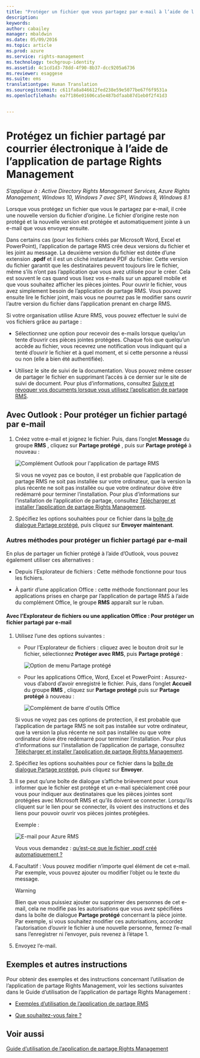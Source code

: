 ```yaml
---
title: "Protéger un fichier que vous partagez par e-mail à l’aide de l’application de partage Rights Management | Azure RMS"
description: 
keywords: 
author: cabailey
manager: mbaldwin
ms.date: 05/09/2016
ms.topic: article
ms.prod: azure
ms.service: rights-management
ms.technology: techgroup-identity
ms.assetid: 4c1cd1d3-78dd-4f90-8b37-dcc9205a6736
ms.reviewer: esaggese
ms.suite: ems
translationtype: Human Translation
ms.sourcegitcommit: c611fa8a846612fed238e59e5077be67f6f9531a
ms.openlocfilehash: ea7f186e01606ca5e487bdfaab87d1eb0f2f41d3


---
```


# Protégez un fichier partagé par courrier électronique à l’aide de l’application de partage Rights Management

*S’applique à : Active Directory Rights Management Services, Azure Rights Management, Windows 10, Windows 7 avec SP1, Windows 8, Windows 8.1*

Lorsque vous protégez un fichier que vous le partagez par e-mail, il crée une nouvelle version du fichier d’origine. Le fichier d’origine reste non protégé et la nouvelle version est protégée et automatiquement jointe à un e-mail que vous envoyez ensuite.

Dans certains cas (pour les fichiers créés par Microsoft Word, Excel et PowerPoint), l’application de partage RMS crée deux versions du fichier et les joint au message. La deuxième version du fichier est dotée d’une extension **.ppdf** et il est un cliché instantané PDF du fichier. Cette version du fichier garantit que les destinataires peuvent toujours lire le fichier, même s’ils n’ont pas l’application que vous avez utilisée pour le créer. Cela est souvent le cas quand vous lisez vos e-mails sur un appareil mobile et que vous souhaitez afficher les pièces jointes. Pour ouvrir le fichier, vous avez simplement besoin de l’application de partage RMS. Vous pouvez ensuite lire le fichier joint, mais vous ne pourrez pas le modifier sans ouvrir l’autre version du fichier dans l’application prenant en charge RMS.

Si votre organisation utilise Azure RMS, vous pouvez effectuer le suivi de vos fichiers grâce au partage :

-   Sélectionnez une option pour recevoir des e-mails lorsque quelqu’un tente d’ouvrir ces pièces jointes protégées. Chaque fois que quelqu’un accède au fichier, vous recevrez une notification vous indiquant qui a tenté d’ouvrir le fichier et à quel moment, et si cette personne a réussi ou non (elle a bien été authentifiée).

-   Utilisez le site de suivi de la documentation. Vous pouvez même cesser de partager le fichier en supprimant l’accès à ce dernier sur le site de suivi de document. Pour plus d’informations, consultez [Suivre et révoquer vos documents lorsque vous utilisez l’application de partage RMS](sharing-app-track-revoke.md).

## Avec Outlook : Pour protéger un fichier partagé par e-mail

1.  Créez votre e-mail et joignez le fichier. Puis, dans l’onglet **Message** du groupe **RMS** , cliquez sur **Partage protégé** , puis sur **Partage protégé** à nouveau :

    ![Complément Outlook pour l'application de partage RMS](../media/ADRMS_MSRMSApp_SP_OutlookToolbar.png)

    Si vous ne voyez pas ce bouton, il est probable que l’application de partage RMS ne soit pas installée sur votre ordinateur, que la version la plus récente ne soit pas installée ou que votre ordinateur doive être redémarré pour terminer l’installation. Pour plus d’informations sur l’installation de l’application de partage, consultez [Télécharger et installer l’application de partage Rights Management](install-sharing-app.md).

2.  Spécifiez les options souhaitées pour ce fichier dans la [boîte de dialogue Partage protégé](sharing-app-dialog-box.md), puis cliquez sur **Envoyer maintenant**.

### Autres méthodes pour protéger un fichier partagé par e-mail
En plus de partager un fichier protégé à l’aide d’Outlook, vous pouvez également utiliser ces alternatives :

-   Depuis l’Explorateur de fichiers : Cette méthode fonctionne pour tous les fichiers.

-   À partir d’une application Office : cette méthode fonctionnant pour les applications prises en charge par l’application de partage RMS à l’aide du complément Office, le groupe **RMS** apparaît sur le ruban.

#### Avec l’Explorateur de fichiers ou une application Office : Pour protéger un fichier partagé par e-mail

1.  Utilisez l’une des options suivantes :

    -   Pour l’Explorateur de fichiers : cliquez avec le bouton droit sur le fichier, sélectionnez **Protéger avec RMS**, puis **Partage protégé** :

        ![Option de menu Partage protégé](../media/ADRMS_MSRMSApp_ShareProtectedMenu.png)

    -   Pour les applications Office, Word, Excel et PowerPoint : Assurez-vous d’abord d’avoir enregistré le fichier. Puis, dans l’onglet **Accueil** du groupe **RMS** , cliquez sur **Partage protégé** puis sur **Partage protégé** à nouveau :

        ![Complément de barre d'outils Office](../media/ADRMS_MSRMSApp_SP_OfficeToolbar.png)

    Si vous ne voyez pas ces options de protection, il est probable que l’application de partage RMS ne soit pas installée sur votre ordinateur, que la version la plus récente ne soit pas installée ou que votre ordinateur doive être redémarré pour terminer l’installation. Pour plus d’informations sur l’installation de l’application de partage, consultez [Télécharger et installer l’application de partage Rights Management](install-sharing-app.md).

2.  Spécifiez les options souhaitées pour ce fichier dans la [boîte de dialogue Partage protégé](sharing-app-dialog-box.md), puis cliquez sur **Envoyer**.

3.  Il se peut qu’une boîte de dialogue s’affiche brièvement pour vous informer que le fichier est protégé et un e-mail spécialement créé pour vous pour indiquer aux destinataires que les pièces jointes sont protégées avec Microsoft RMS et qu’ils doivent se connecter. Lorsqu’ils cliquent sur le lien pour se connecter, ils voient des instructions et des liens pour pouvoir ouvrir vos pièces jointes protégées.

    Exemple :

    ![E-mail pour Azure RMS](../media/ADRMS_MSRMSApp_EmailMessage.PNG)

    Vous vous demandez : [qu’est-ce que le fichier .ppdf créé automatiquement ?](sharing-app-dialog-box.md#what-s-the-ppdf-file-that-s-automatically-created-)

4.  Facultatif : Vous pouvez modifier n’importe quel élément de cet e-mail. Par exemple, vous pouvez ajouter ou modifier l’objet ou le texte du message.

    > [!WARNING]
    > Bien que vous puissiez ajouter ou supprimer des personnes de cet e-mail, cela ne modifie pas les autorisations que vous avez spécifiées dans la boîte de dialogue **Partage protégé** concernant la pièce jointe. Par exemple, si vous souhaitez modifier ces autorisations, accordez l’autorisation d’ouvrir le fichier à une nouvelle personne, fermez l’e-mail sans l’enregistrer ni l’envoyer, puis revenez à l’étape 1.

5.  Envoyez l’e-mail.

## Exemples et autres instructions
Pour obtenir des exemples et des instructions concernant l’utilisation de l’application de partage Rights Management, voir les sections suivantes dans le Guide d’utilisation de l’application de partage Rights Management :

-   [Exemples d’utilisation de l’application de partage RMS](sharing-app-user-guide.md#examples-for-using-the-rms-sharing-application)

-   [Que souhaitez-vous faire ?](sharing-app-user-guide.md#what-do-you-want-to-do-)

## Voir aussi
[Guide d’utilisation de l’application de partage Rights Management](sharing-app-user-guide.md)



<!--HONumber=Jun16_HO4-->


